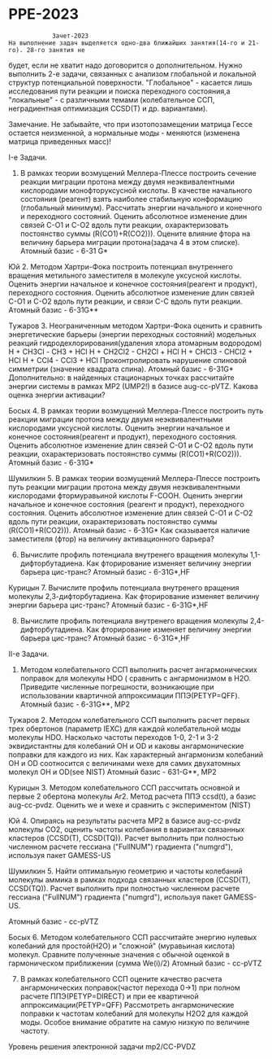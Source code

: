 # PPE-2023
				Зачет-2023
	На выполнение задач выделяется одно-два ближайших занятия(14-го и 21-го). 28-го занятия не
будет, если не хватит надо договорится о дополнительном. Нужно выполнить 
2-е задачи, связанных с анализом глобальной и локальной структур потенциальной 
поверхности. "Глобальное" - касается лишь исследования пути реакции и поиска
переходного состояния,а "локальные" - с различными темами (колебательное ССП,
неградиентная оптимизация CCSD(T) и др. вариантами).

Замечание. Не забывайте, что при изотопозамещении матрица Гессе остается неизменной, а нормальные моды - меняются
(изменена матрица приведенных масс)!



I-е Задачи.

1. В рамках теории возмущений Меллера-Плессе построить сечение реакции миграции протона между двумя 
неэквивалентными кислородами монофторуксусной кислоты. В качестве начального состояния (реагент) взять наиболее 
стабильную конформацию (глобальный минимум). Рассчитать энергии начального и конечного и переходного состояний. 
Оценить абсолютное изменение длин связей C-O1 и C-O2 вдоль пути
реакции, охарактеризовать постоянство суммы (R(CO1)+R(CO2))). Оцените влияние фтора на величину барьера миграции
протона(задача 4 в этом списке). Атомный базис - 6-31 G*

Юй 2. Методом Хартри-Фока построить потенциал внутреннего вращения метильного
заместителя в молекуле уксусной кислоты. Оценить энергии начальное и конечное состояния(реагент и продукт), 
переходного состояния. Оценить абсолютное изменение длин связей C-O1 и C-O2 вдоль пути
реакции, и связи C-C вдоль пути реакции. Атомный базис - 6-31G**

Тужаров 3. Неограниченным методом Хартри-Фока оценить и сравнить энергетические барьеры (энергии переходных
состояний) модельных реакций гидродехлорирования(удаления хлора атомарным водородом)
H + CH3Cl    -  CH3   + HCl
H + CH2Cl2   -  CH2Cl + HCl
H + CHCl3    -  CHСl2 + HCl
H + CCl4   -    CCl3  + HCl
Проконтролировать нарушение спиновой симметрии (значение квадрата спина).
Атомный базис -
6-31G*
Дополнительно: в найденных стационарных точках рассчитайте энергии системы в рамках MP2 (UMP2!) в базисе
aug-cc-pVTZ. Какова оценка энергии активации? 

Босых 4. В рамках теории возмущений Меллера-Плессе построить путь реакции миграции протона между двумя 
неэквивалентными кислородами уксусной кислоты. Оценить энергии начальное и конечное состояния(реагент и продукт), 
переходного состояния. Оценить абсолютное изменение длин связей C-O1 и C-O2 вдоль пути
реакции, охарактеризовать постоянство суммы (R(CO1)+R(CO2))). Атомный базис -
6-31G* 

Шумилкин 5. В рамках теории возмущений Меллера-Плессе построить путь реакции миграции протона между двумя 
неэквивалентными кислородами фтормуравьиной кислоты F-COOH. Оценить энергии начальное и конечное состояния
(реагент и продукт), переходного состояния. Оценить абсолютное изменение длин связей C-O1 и C-O2 вдоль пути
реакции, охарактеризовать постоянство суммы (R(CO1)+R(CO2))). Атомный базис -
6-31G* 
Как сказывается наличие заместителя (фтор) на величину активационного барьера?

6. Вычислите профиль потенциала внутренего вращения молекулы 1,1-дифторбутадиена. 
Как фторирование изменяет величину энергии барьера цис-транс?
Атомный базис -
6-31G*,HF

Курицын 7. Вычислите профиль потенциала внутренего вращения молекулы 2,3-дифторбутадиена. Как фторирование изменяет 
величину энергии барьера цис-транс?
Атомный базис -
6-31G*,HF

8. Вычислите профиль потенциала внутренего вращения молекулы 2,4-дифторбутадиена. Как фторирование изменяет 
величину энергии барьера цис-транс?
Атомный базис -
6-31G*,HF




II-е	Задачи.

1. Методом колебательного ССП выполнить расчет ангармонических поправок для 
молекулы HDO ( сравнить с ангармонизмом в H2O. Приведите численные погрешности, 
возникающие при использовании квартичной аппроксимации ППЭ(PETYP=QFF).
Атомный базис - 6-31G**, MP2

Тужаров 2. Методом колебательного ССП выполнить расчет первых трех обертонов
(параметр IEXC) для каждой колебательной моды молекулы HDO. 
Насколько частоты переходов 1-0, 2-1 и 3-2 
эквидистантны для колебаний OH и OD и каковы ангармонические поправки для каждого из них.
Как характерный ангармонизм колебаний OH и OD соотносится с величинами wexe для самих 
двухатомных молекул OH и OD(see NIST)
Атомный базис - 631-G**, MP2

Курицын 3. Методом колебательного ССП рассчитать основной и первые 2 обертона молекулы Ar2. Метод расчета
ППЭ ccsd(t), а базис aug-cc-pvdz. Оценить we и wexe и сравнить с экспериментом (NIST)

Юй 4. Опираясь на результаты расчета MP2 в базисе aug-cc-pvdz молекулы CO2, 
оценить частоты колебания в вариантах 
связанных кластеров (CCSD(T), CCSD(TQ)). Расчет выполнить при полностью численном 
расчете гессиана ("FullNUM") градиента ("numgrd"), используя пакет GAMESS-US

Шумилкин 5. Найти оптимальную геометрию и частоты колебаний молекулы аммика
в рамках подхода связанных кластеров (CCSD(T), CCSD(TQ)). Расчет выполнить при полностью численном 
расчете гессиана ("FullNUM") градиента ("numgrd"), используя пакет GAMESS-US.

Атомный базис - cc-pVTZ  

Босых 6. Методом колебательного ССП рассчитайте энергию нулевых колебаний для простой(H2O) и "сложной"
(муравьиная кислота) молекул. Сравните полученные значения с обычной оценкой в гармоническом приближении
(сумма We(i)/2)
Атомный базис - cc-pVTZ  


7. В рамках колебательного ССП оцените качество расчета ангармонических поправок(частот перехода 0->1)
при полном расчете ППЭ(PETYP=DIRECT) и при ее квартичной аппроксимации(PETYP=QFF)
Рассмотреть ангармонические поправки к частотам колебаний для молекулы H2O2
для каждой моды. Особое внимание обратите на самую низкую по величине частоту.

Уровень решения электронной задачи mp2/CC-PVDZ
